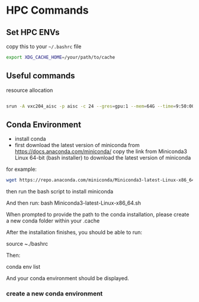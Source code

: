 # HPC Commands



## Set HPC ENVs

copy this to your `~/.bashrc` file
    
```bash
export XDG_CACHE_HOME=/your/path/to/cache
```
## Useful commands





resource allocation
    
```bash

srun -A vxc204_aisc -p aisc -c 24 --gres=gpu:1 --mem=64G --time=9:50:00 --pty bash

```



## Conda Environment

* install conda
* first download the latest version of miniconda from  https://docs.anaconda.com/miniconda/
copy the link from Miniconda3 Linux 64-bit (bash installer) to download the latest version of miniconda

for example:
```bash
wget https://repo.anaconda.com/miniconda/Miniconda3-latest-Linux-x86_64.sh
```

then run the bash script to install miniconda

And then run:
bash Miniconda3-latest-Linux-x86_64.sh

When prompted to provide the path to the conda installation, please create a new conda folder within your .cache

After the installation finishes, you should be able to run:

source ~./bashrc

Then:

conda env list

And your conda environment should be displayed.


### create a new conda environment

```bash